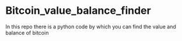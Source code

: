 # Bitcoin_value_balance_finder
In this repo there is a python code by which you can find the value and balance of bitcoin
